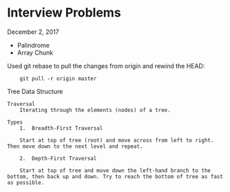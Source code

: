# Interview Problems

December 2, 2017
- Palindrome
- Array Chunk

Used git rebase to pull the changes from origin and rewind the HEAD:
````
    git pull -r origin master
````


Tree Data Structure

    Traversal
        Iterating through the elements (nodes) of a tree.

````    
Types
    1.  Breadth-First Traversal

    Start at top of tree (root) and move across from left to right. Then move down to the next level and repeat.
    
    2.  Depth-First Traversal

    Start at top of tree and move down the left-hand branch to the bottom, then back up and down. Try to reach the bottom of tree as fast as possible.
````


